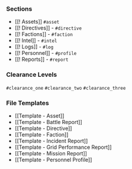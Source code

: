 ### Sections
- [[! Assets]] `#asset`
- [[! Directives]] - `#directive`
- [[! Factions]] - `#faction`
- [[! Intel]] - `#intel`
- [[! Logs]] - `#log`
- [[! Personnel]] - `#profile`
- [[! Reports]] - `#report`
### Clearance Levels
`#clearance_one` 
`#clearance_two`
`#clearance_three`

### File Templates
- [[Template - Asset]]
- [[Template - Battle Report]]
- [[Template - Directive]]
- [[Template - Faction]]
- [[Template - Incident Report]]
- [[Template - Grid Performance Report]]
- [[Template - Mission Report]]
- [[Template - Personnel Profile]]